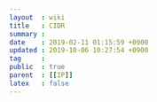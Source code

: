 ```yaml
---
layout  : wiki
title   : CIDR
summary : 
date    : 2019-02-11 01:15:59 +0900
updated : 2019-10-06 10:27:54 +0900
tag     : 
public  : true
parent  : [[IP]]
latex   : false
---
```


# 
